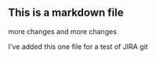 ## This is a markdown file

more changes   and more changes

I've added this one file for a test of JIRA git
